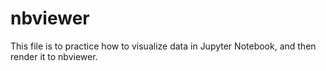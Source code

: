 # nbviewer
This file is to practice how to visualize data in Jupyter Notebook, and then render it to nbviewer.

